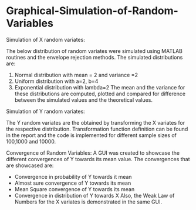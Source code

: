 # Graphical-Simulation-of-Random-Variables
Simulation of X random variates:

The below distribution of random variates were simulated using MATLAB routines and the envelope rejection methods. The simulated distributions are:
1. Normal distribution with mean = 2 and variance =2
2. Uniform distribution with a=2, b=4
3. Exponential distribution with lambda=2
The mean and the variance for these distributions are computed, plotted and compared for difference between the simulated values and the theoretical values.

Simulation of Y random variates:

The Y random variates are the obtained by transforming the X variates for the respective distribution. Transformation function definition can be found in the report and the code is implemented for different sample sizes of 100,1000 and 10000.

Convergence of Random Variables:
A GUI was created to showcase the different convergences of Y towards its mean value. The convergences that are showcased are:
  * Convergence in probability of Y towards it mean
  * Almost sure convergence of Y towards its mean
  * Mean Square convergence of Y towards its mean
  * Convergence in distribution of Y towards X
 Also, the Weak Law of Numbers for the X variates is demonstrated in the same GUI.
